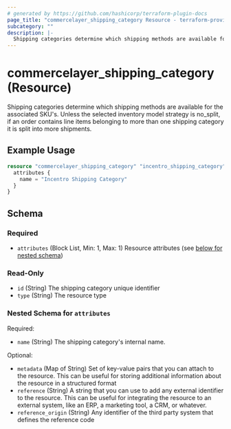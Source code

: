 ```yaml
---
# generated by https://github.com/hashicorp/terraform-plugin-docs
page_title: "commercelayer_shipping_category Resource - terraform-provider-commercelayer"
subcategory: ""
description: |-
  Shipping categories determine which shipping methods are available for the associated SKU's. Unless the selected inventory model strategy is no_split, if an order contains line items belonging to more than one shipping category it is split into more shipments.
---
```


# commercelayer_shipping_category (Resource)

Shipping categories determine which shipping methods are available for the associated SKU's. Unless the selected inventory model strategy is no_split, if an order contains line items belonging to more than one shipping category it is split into more shipments.

## Example Usage

```terraform
resource "commercelayer_shipping_category" "incentro_shipping_category" {
  attributes {
    name = "Incentro Shipping Category"
  }
}
```

<!-- schema generated by tfplugindocs -->
## Schema

### Required

- `attributes` (Block List, Min: 1, Max: 1) Resource attributes (see [below for nested schema](#nestedblock--attributes))

### Read-Only

- `id` (String) The shipping category unique identifier
- `type` (String) The resource type

<a id="nestedblock--attributes"></a>
### Nested Schema for `attributes`

Required:

- `name` (String) The shipping category's internal name.

Optional:

- `metadata` (Map of String) Set of key-value pairs that you can attach to the resource. This can be useful for storing additional information about the resource in a structured format
- `reference` (String) A string that you can use to add any external identifier to the resource. This can be useful for integrating the resource to an external system, like an ERP, a marketing tool, a CRM, or whatever.
- `reference_origin` (String) Any identifier of the third party system that defines the reference code
